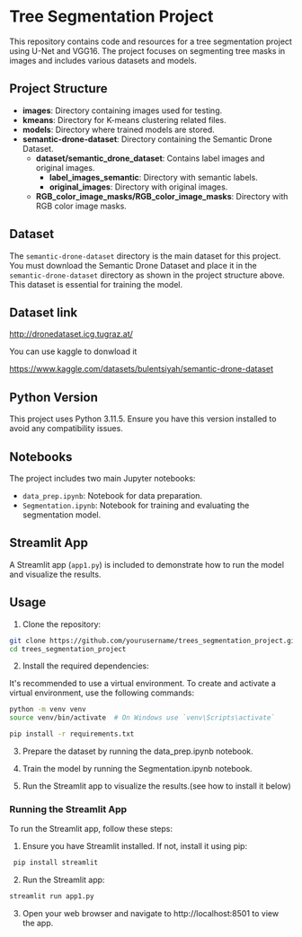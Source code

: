 # Tree Segmentation Project

This repository contains code and resources for a tree segmentation project using U-Net and VGG16. The project focuses on segmenting tree masks in images and includes various datasets and models.

## Project Structure

- **images**: Directory containing images used for testing.
- **kmeans**: Directory for K-means clustering related files.
- **models**: Directory where trained models are stored.
- **semantic-drone-dataset**: Directory containing the Semantic Drone Dataset.
  - **dataset/semantic_drone_dataset**: Contains label images and original images.
    - **label_images_semantic**: Directory with semantic labels.
    - **original_images**: Directory with original images.
  - **RGB_color_image_masks/RGB_color_image_masks**: Directory with RGB color image masks.

## Dataset

The `semantic-drone-dataset` directory is the main dataset for this project. You must download the Semantic Drone Dataset and place it in the `semantic-drone-dataset` directory as shown in the project structure above. This dataset is essential for training the model.

## Dataset link

http://dronedataset.icg.tugraz.at/

You can use kaggle to donwload it

https://www.kaggle.com/datasets/bulentsiyah/semantic-drone-dataset

## Python Version

This project uses Python 3.11.5. Ensure you have this version installed to avoid any compatibility issues.

## Notebooks

The project includes two main Jupyter notebooks:
- `data_prep.ipynb`: Notebook for data preparation.
- `Segmentation.ipynb`: Notebook for training and evaluating the segmentation model.

## Streamlit App

A Streamlit app (`app1.py`) is included to demonstrate how to run the model and visualize the results.

## Usage

1. Clone the repository:

  ```bash
  git clone https://github.com/yourusername/trees_segmentation_project.git
  cd trees_segmentation_project
  ```
2. Install the required dependencies:

It's recommended to use a virtual environment. To create and activate a virtual environment, use the following commands:

```bash
python -m venv venv
source venv/bin/activate  # On Windows use `venv\Scripts\activate`
```

  ```bash
  pip install -r requirements.txt
  ```
3. Prepare the dataset by running the data_prep.ipynb notebook.

4. Train the model by running the Segmentation.ipynb notebook.

5. Run the Streamlit app to visualize the results.(see how to install it below)

### Running the Streamlit App

To run the Streamlit app, follow these steps:

1. Ensure you have Streamlit installed. If not, install it using pip:
  ```bash
   pip install streamlit
  ```
  
2. Run the Streamlit app:
  ```bash
  streamlit run app1.py
  ```

3. Open your web browser and navigate to http://localhost:8501 to view the app.
